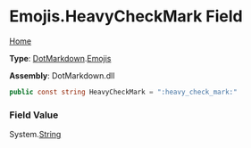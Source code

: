# Emojis\.HeavyCheckMark Field

[Home](../../../README.md)

**Type**: [DotMarkdown](../../README.md)\.[Emojis](../README.md)

**Assembly**: DotMarkdown\.dll

```csharp
public const string HeavyCheckMark = ":heavy_check_mark:"
```

### Field Value

System\.[String](https://docs.microsoft.com/en-us/dotnet/api/system.string)